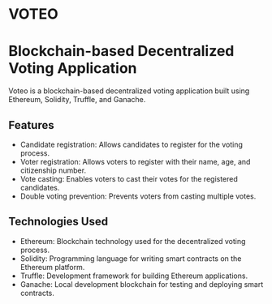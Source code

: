 # VOTEO
# Blockchain-based Decentralized Voting Application 

Voteo is a blockchain-based decentralized voting application built using Ethereum, Solidity, Truffle, and Ganache.

## Features

- Candidate registration: Allows candidates to register for the voting process.
- Voter registration: Allows voters to register with their name, age, and citizenship number.
- Vote casting: Enables voters to cast their votes for the registered candidates.
- Double voting prevention: Prevents voters from casting multiple votes.

## Technologies Used

- Ethereum: Blockchain technology used for the decentralized voting process.
- Solidity: Programming language for writing smart contracts on the Ethereum platform.
- Truffle: Development framework for building Ethereum applications.
- Ganache: Local development blockchain for testing and deploying smart contracts.
